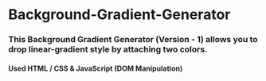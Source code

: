 # Background-Gradient-Generator

### This Background Gradient Generator (Version - 1) allows you to drop linear-gradient style by attaching two colors. 

#### Used HTML / CSS & JavaScript (DOM Manipulation)
